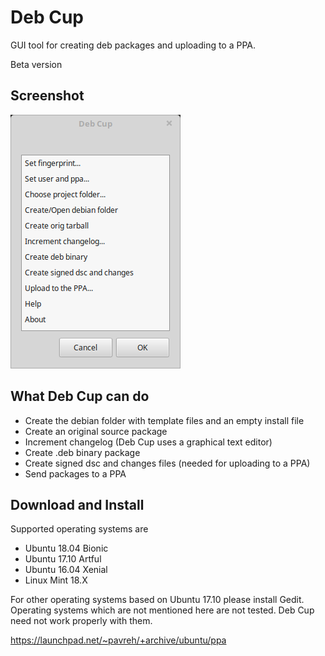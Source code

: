 # Deb Cup
GUI tool for creating deb packages and uploading to a PPA.

Beta version

## Screenshot
![deb-cup main window](/deb-cup-screenshot.png?raw=true)

## What Deb Cup can do
* Create the debian folder with template files and an empty install file
* Create an original source package
* Increment changelog (Deb Cup uses a graphical text editor)
* Create .deb binary package
* Create signed dsc and changes files (needed for uploading to a PPA)
* Send packages to a PPA

## Download and Install
Supported operating systems are
* Ubuntu 18.04 Bionic
* Ubuntu 17.10 Artful
* Ubuntu 16.04 Xenial
* Linux Mint 18.X

For other operating systems based on Ubuntu 17.10 please install Gedit.
Operating systems which are not mentioned here are not tested. Deb Cup need not work properly with them.

https://launchpad.net/~pavreh/+archive/ubuntu/ppa
